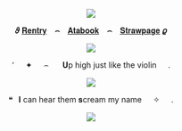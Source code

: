 <p align="center"
   
![](https://komarev.com/ghpvc/?username=purxi&color=DBD1E3&label=Audience)

 <p align="center"
   
**𝜗** [𝐑𝐞𝐧𝐭𝐫𝐲](https://rentry.co/purexiao) **⠀⌢⠀** [𝐀𝐭𝐚𝐛𝐨𝐨𝐤](https://purexi.atabook.org/) **⠀⌢⠀** [𝐒𝐭𝐫𝐚𝐰𝐩𝐚𝐠𝐞](https://forbitten.straw.page) **𝜚**
 </p>
   
  <p align="center"
     
  <p align="center">   
     <img src="https://files.catbox.moe/40g74v.png"/>
    
<p align="center"
   
٬⠀⠀✦⠀⠀⌢⠀⠀ 𝐔p high just like the violin⠀⠀.
     
  <p align="center">   
     <img src="https://files.catbox.moe/3eh0sa.png"/>
     


<p align="center"
   
  ❝⠀𝐈 can hear them 𝐬cream my name⠀⠀✧⠀⠀.
   

   <p align="center">
<img src="https://files.catbox.moe/40g74v.png"/>



<!--
**sacrificedfool/sacrificedfool** is a ✨ _special_ ✨ repository because its `README.md` (this file) appears on your GitHub profile.

Here are some ideas to get you started:

- 🔭 I’m currently working on ...
- 🌱 I’m currently learning ...
- 👯 I’m looking to collaborate on ...
- 🤔 I’m looking for help with ...
- 💬 Ask me about ...
- 📫 How to reach me: ...
- 😄 Pronouns: ...
- ⚡ Fun fact: ...
-->
